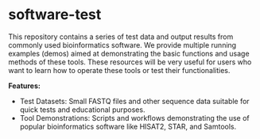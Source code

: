 # software-test
This repository contains a series of test data and output results from commonly used bioinformatics software. We provide multiple running examples (demos) aimed at demonstrating the basic functions and usage methods of these tools. These resources will be very useful for users who want to learn how to operate these tools or test their functionalities.

**Features:**

- Test Datasets: Small FASTQ files and other sequence data suitable for quick tests and educational purposes.
- Tool Demonstrations: Scripts and workflows demonstrating the use of popular bioinformatics software like HISAT2, STAR, and Samtools.
